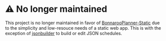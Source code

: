 # ⚠️ No longer maintained

This project is no longer maintained in favor of [BonnarooPlanner-Static](CU-Jon/BonnarooPlanner-Static) due to the simplicity and low-resouce needs of a static web app.
This is with the exception of [jsonbuilder](jsonbuilder) to build or edit JSON schedules.
